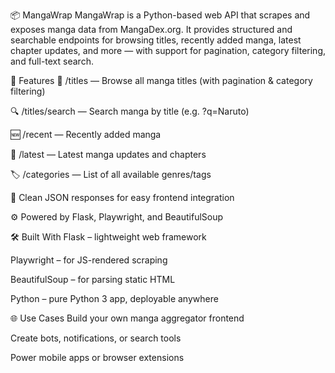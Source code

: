 📦 MangaWrap
MangaWrap is a Python-based web API that scrapes and exposes manga data from MangaDex.org. It provides structured and searchable endpoints for browsing titles, recently added manga, latest chapter updates, and more — with support for pagination, category filtering, and full-text search.

🚀 Features
📖 /titles — Browse all manga titles (with pagination & category filtering)

🔍 /titles/search — Search manga by title (e.g. ?q=Naruto)

🆕 /recent — Recently added manga

🔄 /latest — Latest manga updates and chapters

🏷 /categories — List of all available genres/tags

💬 Clean JSON responses for easy frontend integration

⚙️ Powered by Flask, Playwright, and BeautifulSoup

🛠 Built With
Flask – lightweight web framework

Playwright – for JS-rendered scraping

BeautifulSoup – for parsing static HTML

Python – pure Python 3 app, deployable anywhere

🌐 Use Cases
Build your own manga aggregator frontend

Create bots, notifications, or search tools

Power mobile apps or browser extensions

